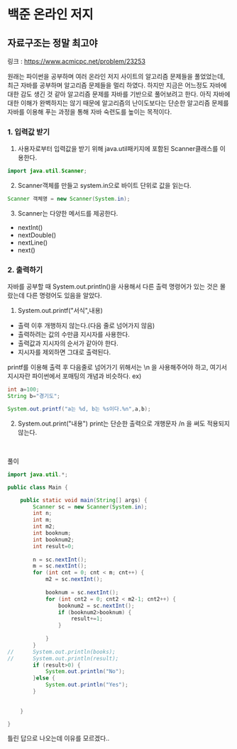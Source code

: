 # 백준 온라인 저지
## 자료구조는 정말 최고야
링크 : https://www.acmicpc.net/problem/23253

원래는 파이썬을 공부하며 여러 온라인 저지 사이트의 알고리즘 문제들을 풀었었는데, 최근 자바를 공부하며 알고리즘 문제들을 멀리 하였다. 하지만 지금은 어느정도 자바에 대한 감도 생긴 것 같아 알고리즘 문제를 자바를 기반으로 풀어보려고 한다. 아직 자바에 대한 이해가 완벽하지는 않기 때문에 알고리즘의 난이도보다는 단순한 알고리즘 문제를 자바를 이용해 푸는 과정을 통해 자바 숙련도를 높이는 목적이다.

### 1. 입력값 받기
1) 사용자로부터 입력값을 받기 위해 java.util패키지에 포함된 Scanner클래스를 이용한다.    
```java
import java.util.Scanner;
 ```
2) Scanner객체를 만들고 system.in으로 바이트 단위로 값을 읽는다.
```java
Scanner 객체명 = new Scanner(System.in); 
```
3) Scanner는 다양한 메서드를 제공한다.
- nextInt()
- nextDouble()
- nextLine()
- next()


### 2. 출력하기
자바를 공부할 때 System.out.println()을 사용해서 다른 출력 명령어가 있는 것은 몰랐는데 다른 명령어도 있음을 알았다.   

1) System.out.printf("서식",내용)    
- 출력 이후 개행하지 않는다.(다음 줄로 넘어가지 않음)
- 출력하려는 값의 수만큼 지시자를 사용한다.
- 출력값과 지시자의 순서가 같아야 한다.
- 지시자를 제외하면 그대로 출력된다.

printf를 이용해 출력 후 다음줄로 넘어가기 위해서는 \n 을 사용해주어야 하고, 여기서 지시자란 파이썬에서 포매팅의 개념과 비슷하다.
ex)
```java
int a=100;
String b="경기도";

System.out.printf("a는 %d, b는 %s이다.%n",a,b);
```
2) System.out.print("내용")
print는 단순한 출력으로 개행문자 /n 을 써도 적용되지 않는다.   






</br>

풀이
```java
import java.util.*;

public class Main {

	public static void main(String[] args) {
		Scanner sc = new Scanner(System.in);
		int n;
		int m;
		int m2;
		int booknum;
		int booknum2;
		int result=0;
		
		n = sc.nextInt();
		m = sc.nextInt();
		for (int cnt = 0; cnt < m; cnt++) {
			m2 = sc.nextInt();
			
			booknum = sc.nextInt();
			for (int cnt2 = 0; cnt2 < m2-1; cnt2++) {
				booknum2 = sc.nextInt();
				if (booknum2>booknum) {
					result+=1;
				}
				
			}
		}
//		System.out.println(books);
//		System.out.println(result);
		if (result>0) {
			System.out.println("No");
		}else {
			System.out.println("Yes");
		}
		
		
	}

}

```
틀린 답으로 나오는데 이유를 모르겠다..


